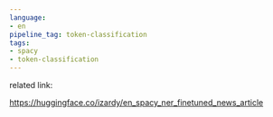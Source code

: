 ```yaml
---
language:
- en
pipeline_tag: token-classification
tags:
- spacy
- token-classification
---
```


related link:

https://huggingface.co/izardy/en_spacy_ner_finetuned_news_article
